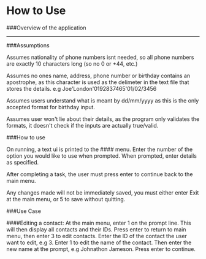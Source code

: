 How to Use
==========

###Overview of the application





-------------------------------------------

###Assumptions

Assumes nationality of phone numbers isnt needed, so all phone numbers are exactly 10
characters long (so no 0 or +44, etc.)

Assumes no ones name, address, phone number or birthday contains an apostrophe, as
this character is used as the delimeter in the text file that stores the details.
e.g Joe'London'0192837465'01/02/3456

Assumes users understand what is meant by dd/mm/yyyy as this is the only accepted
format for birthday input.

Assumes user won't lie about their details, as the program only validates the formats,
it doesn't check if the inputs are actually true/valid.

###How to use

On running, a text ui is printed to the #### menu. Enter the number of the option
you would like to use when prompted. When prompted, enter details as specified.

After completing a task, the user must press enter to continue back to the main menu.

Any changes made will not be immediately saved, you must either enter Exit at
the main menu, or 5 to save without quitting.

###Use Case

####Editing a contact:
At the main menu, enter 1 on the prompt line. This will then display all contacts and
their IDs. Press enter to return to main menu, then enter 3 to edit contacts. Enter
the ID of the contact the user want to edit, e.g 3. Enter 1 to edit the name of the
contact. Then enter the new name at the prompt, e.g Johnathon Jameson. Press enter
to continue.